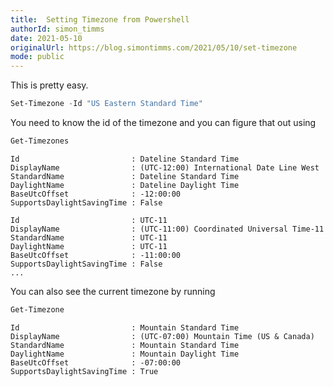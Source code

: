 ```yaml
---
title:  Setting Timezone from Powershell
authorId: simon_timms
date: 2021-05-10
originalUrl: https://blog.simontimms.com/2021/05/10/set-timezone
mode: public
---
```




This is pretty easy. 

```powershell
Set-Timezone -Id "US Eastern Standard Time"
```

You need to know the id of the timezone and you can figure that out using 

```powershell
Get-Timezones
```

```
Id                         : Dateline Standard Time
DisplayName                : (UTC-12:00) International Date Line West
StandardName               : Dateline Standard Time
DaylightName               : Dateline Daylight Time
BaseUtcOffset              : -12:00:00
SupportsDaylightSavingTime : False

Id                         : UTC-11
DisplayName                : (UTC-11:00) Coordinated Universal Time-11
StandardName               : UTC-11
DaylightName               : UTC-11
BaseUtcOffset              : -11:00:00
SupportsDaylightSavingTime : False
...
```

You can also see the current timezone by running 

```powershell
Get-Timezone
```

```
Id                         : Mountain Standard Time
DisplayName                : (UTC-07:00) Mountain Time (US & Canada)
StandardName               : Mountain Standard Time
DaylightName               : Mountain Daylight Time
BaseUtcOffset              : -07:00:00
SupportsDaylightSavingTime : True
```